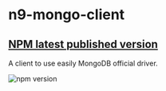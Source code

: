 # n9-mongo-client
## [NPM latest published version](https://www.npmjs.com/package/@neo9/n9-mongo-client)

A client to use easily MongoDB official driver.

![npm version](https://img.shields.io/npm/v/@neo9/n9-mongo-client.svg)
